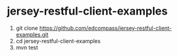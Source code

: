 # jersey-restful-client-examples
 

1) git clone https://github.com/edcompass/jersey-restful-client-examples.git
2) cd jersey-restful-client-examples
3) mvn test

